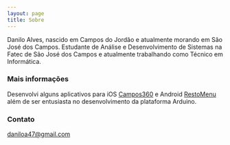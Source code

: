 ```yaml
---
layout: page
title: Sobre
---
```


Danilo Alves, nascido em Campos do Jordão e atualmente morando em São José dos Campos. Estudante de Análise e Desenvolvimento de Sistemas na Fatec de São José dos Campos e atualmente trabalhando como Técnico em Informática.

### Mais informações

Desenvolvi alguns aplicativos para iOS [Campos360](https://itunes.apple.com/us/app/campos-do-jordao/id500652521?mt=8) e Android [RestoMenu](https://itunes.apple.com/us/app/restomenu!-campos-do-jordao/id894151721?mt=8) além de ser entusiasta no desenvolvimento da plataforma Arduino.

### Contato

[daniloa47@gmail.com](mailto:daniloa47@gmail.com)
